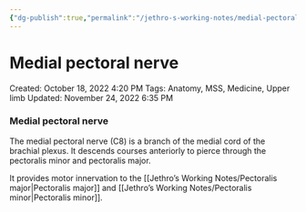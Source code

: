 ```yaml
---
{"dg-publish":true,"permalink":"/jethro-s-working-notes/medial-pectoral-nerve/","dgPassFrontmatter":true}
---
```



# Medial pectoral nerve

Created: October 18, 2022 4:20 PM
Tags: Anatomy, MSS, Medicine, Upper limb
Updated: November 24, 2022 6:35 PM

### Medial pectoral nerve

The medial pectoral nerve (C8) is a branch of the medial cord of the brachial plexus. It descends courses anteriorly to pierce through the pectoralis minor and pectoralis major.

It provides motor innervation to the [[Jethro’s Working Notes/Pectoralis major\|Pectoralis major]] and [[Jethro’s Working Notes/Pectoralis minor\|Pectoralis minor]].